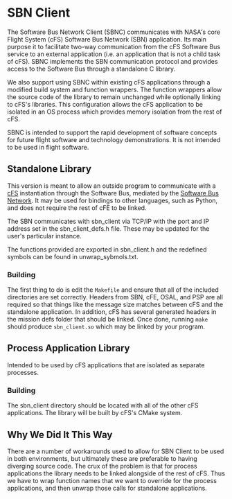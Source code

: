 # SBN Client

The Software Bus Network Client (SBNC) communicates with NASA's core Flight System (cFS) Software Bus Network (SBN) application.
Its main purpose it to facilitate two-way communication from the cFS Software Bus service to an external application (i.e. an application that is not a child task of cFS).
SBNC implements the SBN communication protocol and provides access to the Software Bus through a standalone C library.

We also support using SBNC within existing cFS applications through a modified build system and function wrappers.
The function wrappers allow the source code of the library to remain unchanged while optionally linking to cFS's libraries.
This configuration allows the cFS application to be isolated in an OS process which provides memory isolation from the rest of cFS.

SBNC is intended to support the rapid development of software concepts for future flight software and technology demonstrations.
It is not intended to be used in flight software.

## Standalone Library

This version is meant to allow an outside program to communicate with a [cFS](https://github.com/NASA/cFS) instantiation through the Software Bus, mediated by the [Software Bus Network](https://github.com/nasa/SBN). It may be used for bindings to other languages, such as Python, and does not require the rest of cFE to be linked.

The SBN communicates with sbn_client via TCP/IP with the port and IP address set in the sbn_client_defs.h file. These may be updated for the user's particular instance.   

The functions provided are exported in sbn_client.h and the redefined symbols can be found in unwrap_sybmols.txt.

### Building

The first thing to do is edit the `Makefile` and ensure that all of the included directories are set correctly.
Headers from SBN, cFE, OSAL, and PSP are all required so that things like the message size matches between cFS and the standalone application.
In addition, cFS has several generated headers in the mission defs folder that should be linked.
Once done, running `make` should produce `sbn_client.so` which may be linked by your program.

## Process Application Library

Intended to be used by cFS applications that are isolated as separate processes.

### Building

The sbn_client directory should be located with all of the other cFS applications.
The library will be built by cFS's CMake system.

## Why We Did It This Way

There are a number of workarounds used to allow for SBN Client to be used in both environments, but ultimately these are preferable to having diverging source code.
The crux of the problem is that for process applications the library needs to be linked alongside of the rest of cFS.
Thus we have to wrap function names that we want to override for the process applications, and then unwrap those calls for standalone applications.
